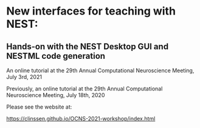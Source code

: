 # New interfaces for teaching with NEST:
## Hands-on with the NEST Desktop GUI and NESTML code generation

An online tutorial at the 29th Annual Computational Neuroscience Meeting, July 3rd, 2021

Previously, an online tutorial at the 29th Annual Computational Neuroscience Meeting, July 18th, 2020

Please see the website at:

https://clinssen.github.io/OCNS-2021-workshop/index.html
